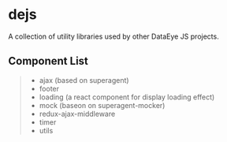 # dejs
A collection of utility libraries used by other DataEye JS projects.

## Component List

> * ajax (based on superagent)
> * footer
> * loading (a react component for display loading effect)
> * mock (baseon on superagent-mocker)
> * redux-ajax-middleware
> * timer
> * utils
